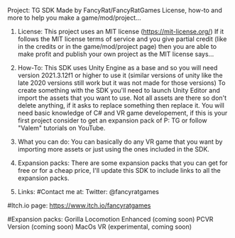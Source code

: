 Project: TG SDK Made by FancyRat/FancyRatGames
License, how-to and more to help you make a game/mod/project...

1. License:
This project uses an MIT license (https://mit-license.org/)
If it follows the MIT license terms of service and you give partial credit (like in the credits or in the game/mod/project page) then you are able to make profit and publish your own project as the MIT license says...

2. How-To:
This SDK uses Unity Engine as a base and so you will need version 2021.3.12f1 or higher to use it (similar versions of unity like the late 2020 versions still work but it was not made for those versions)
To create something with the SDK you'll need to launch Unity Editor and import the assets that you want to use.
Not all assets are there so don't delete anything, if it asks to replace something then replace it.
You will need basic knowledge of C# and VR game developement, if this is your first project consider to get an expansion pack of P: TG or follow "Valem" tutorials on YouTube.

3. What you can do:
You can basically do any VR game that you want by importing more assets or just using the ones included in the SDK.

4. Expansion packs:
There are some expansion packs that you can get for free or for a cheap price, I'll update this SDK to include links to all the expansion packs.

5. Links:
#Contact me at:
Twitter: @fancyratgames

#Itch.io page:
https://www.itch.io/fancyratgames

#Expansion packs:
Gorilla Locomotion Enhanced (coming soon)
PCVR Version (coming soon)
MacOs VR (experimental, coming soon)
